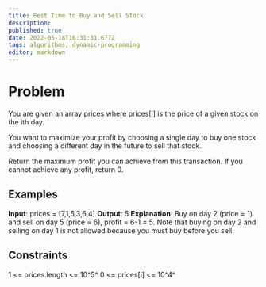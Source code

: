 ```yaml
---
title: Best Time to Buy and Sell Stock
description: 
published: true
date: 2022-05-18T16:31:31.677Z
tags: algorithms, dynamic-programming
editor: markdown
---
```


# Problem
You are given an array prices where prices[i] is the price of a given stock on the ith day.

You want to maximize your profit by choosing a single day to buy one stock and choosing a different day in the future to sell that stock.

Return the maximum profit you can achieve from this transaction. If you cannot achieve any profit, return 0.

## Examples
**Input**: prices = [7,1,5,3,6,4]
**Output**: 5
**Explanation**: Buy on day 2 (price = 1) and sell on day 5 (price = 6), profit = 6-1 = 5.
Note that buying on day 2 and selling on day 1 is not allowed because you must buy before you sell.
## Constraints
1 <= prices.length <= 10^5^
0 <= prices[i] <= 10^4^